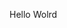 Hello Wolrd























































































































































































































































































































































































































